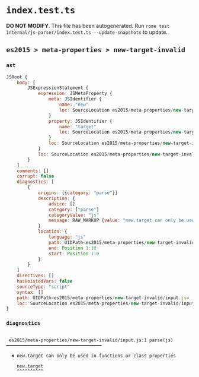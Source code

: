 # `index.test.ts`

**DO NOT MODIFY**. This file has been autogenerated. Run `rome test internal/js-parser/index.test.ts --update-snapshots` to update.

## `es2015 > meta-properties > new-target-invalid`

### `ast`

```javascript
JSRoot {
	body: [
		JSExpressionStatement {
			expression: JSMetaProperty {
				meta: JSIdentifier {
					name: "new"
					loc: SourceLocation es2015/meta-properties/new-target-invalid/input.js 1:0-1:3 (new)
				}
				property: JSIdentifier {
					name: "target"
					loc: SourceLocation es2015/meta-properties/new-target-invalid/input.js 1:4-1:10 (target)
				}
				loc: SourceLocation es2015/meta-properties/new-target-invalid/input.js 1:0-1:10
			}
			loc: SourceLocation es2015/meta-properties/new-target-invalid/input.js 1:0-1:10
		}
	]
	comments: []
	corrupt: false
	diagnostics: [
		{
			origins: [{category: "parse"}]
			description: {
				advice: []
				category: ["parse"]
				categoryValue: "js"
				message: RAW_MARKUP {value: "new.target can only be used in functions or class properties"}
			}
			location: {
				language: "js"
				path: UIDPath<es2015/meta-properties/new-target-invalid/input.js>
				end: Position 1:10
				start: Position 1:0
			}
		}
	]
	directives: []
	hasHoistedVars: false
	sourceType: "script"
	syntax: []
	path: UIDPath<es2015/meta-properties/new-target-invalid/input.js>
	loc: SourceLocation es2015/meta-properties/new-target-invalid/input.js 1:0-1:10
}
```

### `diagnostics`

```

 es2015/meta-properties/new-target-invalid/input.js:1 parse(js) ━━━━━━━━━━━━━━━━━━━━━━━━━━━━━━━━━━━━

  ✖ new.target can only be used in functions or class properties

    new.target
    ^^^^^^^^^^


```
